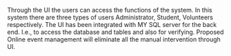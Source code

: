 Through the UI the users can access the functions of the system. In this system there are three types of users Administrator, Student, Volunteers respectively. The UI has been integrated with MY SQL server for the back end. I.e., to access the database and tables and also for verifying. Proposed Online event management will eliminate all the manual intervention through UI.
